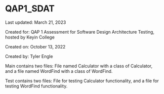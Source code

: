 # QAP1_SDAT

Last updated: March 21, 2023

Created for: QAP 1 Assessment for Software Design Architecture Testing, hosted by Keyin College

Created on: October 13, 2022

Created by: Tyler Engle

Main contains two files: File named Calculator with a class of Calculator, and a file named WordFind with a class of WordFind.

Test contains two files: File for testing Calculator functionality, and a file for testing WordFind functionality.
